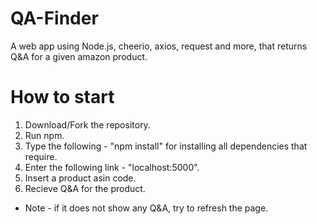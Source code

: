 # QA-Finder
A web app using Node.js, cheerio, axios, request and more, that returns Q&amp;A for a given amazon product.

# How to start
1. Download/Fork the repository.
2. Run npm.
3. Type the following - "npm install" for installing all dependencies that require.
4. Enter the following link - "localhost:5000".
5. Insert a product asin code.
6. Recieve Q&A for the product.

* Note - if it does not show any Q&A, try to refresh the page.

